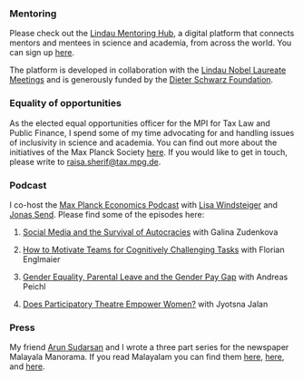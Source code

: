 ### Mentoring 

Please check out the [Lindau Mentoring Hub](https://lindau.mentoringhub.org/), a  digital  platform  that  connects  mentors  and  mentees  in  science  and academia, from across the world. You can sign up [here](https://lindau.mentoringhub.org/app/#/registration).

The platform is developed in collaboration with the [Lindau Nobel Laureate Meetings](https://www.lindau-nobel.org/) and is generously funded by the [Dieter Schwarz Foundation](https://www.dieter-schwarz-stiftung.de/homepage.html). 

### Equality of opportunities

As the elected equal opportunities officer for the MPI for Tax Law and Public Finance, I spend some of my time advocating for and handling issues of inclusivity in science and academia. You can find out more about the initiatives of the Max Planck Society [here](https://www.mpg.de/equal_opportunities). If you would like to get in touch, please write to raisa.sherif@tax.mpg.de. 

### Podcast

I co-host the [Max Planck Economics Podcast](http://www.tax.mpg.de/en/news/podcasts.html) with [Lisa Windsteiger](https://sites.google.com/view/lisawindsteiger) and [Jonas Send](https://www.tax.mpg.de/en/public_economics/public_economics_people/jonas_send.html). Please find some of the episodes here:

1.	[Social Media and the Survival of Autocracies]( http://www.tax.mpg.de/en/news/news_details.html?tx_ttnews%5Btt_news%5D=619&cHash=08a3269d56865832ce904b296922ded4) with Galina Zudenkova

2.	[How to Motivate Teams for Cognitively Challenging Tasks]( http://www.tax.mpg.de/en/news/news_details.html?tx_ttnews%5Btt_news%5D=605&cHash=402e79ed55b9489355edb4fd93a75e52) with Florian Englmaier

3.	[Gender Equality, Parental Leave and the Gender Pay Gap](http://www.tax.mpg.de/en/news/news_details.html?tx_ttnews%5Btt_news%5D=591&cHash=939e0ff5b699ceea43f4e4950fb7b043) with Andreas Peichl 

4.	[Does Participatory Theatre Empower Women?]( http://www.tax.mpg.de/en/news/news_details.html?tx_ttnews%5Btt_news%5D=596&cHash=59d0172ed02cddf6a3b7b8846ab4fbe4) with Jyotsna Jalan


### Press 

My friend [Arun Sudarsan](https://arunsudarsan.in/) and I wrote a three part series for the newspaper Malayala Manorama. If you read Malayalam you can find them [here](https://www.manoramaonline.com/global-malayali/us/2020/10/28/fake-news-and-its-effects-in-election.html), [here](https://www.manoramaonline.com/global-malayali/us/2020/10/18/protest-and-us-election.html), and [here](https://www.manoramaonline.com/global-malayali/us/2020/10/13/us-election-october-surprise.html).

